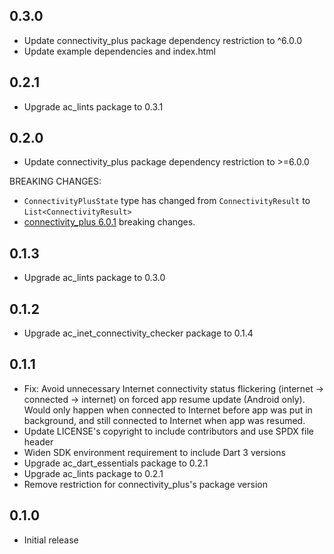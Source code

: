 ## 0.3.0

- Update connectivity_plus package dependency restriction to ^6.0.0
- Update example dependencies and index.html

## 0.2.1

- Upgrade ac_lints package to 0.3.1

## 0.2.0

- Update connectivity_plus package dependency restriction to >=6.0.0

BREAKING CHANGES:

- `ConnectivityPlusState` type has changed from `ConnectivityResult` to `List<ConnectivityResult>`
- [connectivity_plus 6.0.1](https://pub.dev/packages/connectivity_plus/changelog#601) breaking changes.

## 0.1.3

- Upgrade ac_lints package to 0.3.0

## 0.1.2

- Upgrade ac_inet_connectivity_checker package to 0.1.4

## 0.1.1

- Fix: Avoid unnecessary Internet connectivity status flickering (internet -> connected -> internet) on forced app resume update (Android only). Would only happen when connected to Internet before app was put in background, and still connected to Internet when app was resumed.
- Update LICENSE's copyright to include contributors and use SPDX file header
- Widen SDK environment requirement to include Dart 3 versions
- Upgrade ac_dart_essentials package to 0.2.1
- Upgrade ac_lints package to 0.2.1
- Remove restriction for connectivity_plus's package version

## 0.1.0

- Initial release
